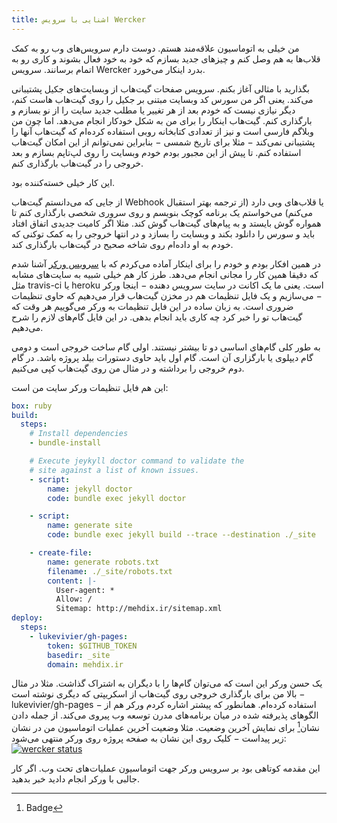 ```yaml
---
title: اشنایی با سرویس Wercker
---
```

من خیلی به اتوماسیون علاقه‌مند هستم. دوست دارم سرویس‌های وب رو به کمک قلاب‌ها به هم وصل کنم و چیزهای جدید بسازم که خود به خود فعال بشوند و کاری رو به اتمام برسانند. سرویس Wercker بدرد اینکار می‌خورد.

بگذارید با مثالی آغاز بکنم. سرویس صفحات گیت‌هاب از وبسایت‌های جکیل پشتیبانی می‌کند. یعنی اگر
من سورس کد وبسایت مبتنی بر جکیل را روی گیت‌هاب هاست کنم، دیگر نیازی نیست که خودم بعد از هر تغییر یا مطلب جدید سایت را از نو بسازم و بارگذاری کنم. گیت‌هاب اینکار را برای من به شکل خودکار انجام می‌دهد. اما چون من وبلاگم فارسی است و نیز از تعدادی کتابخانه روبی استفاده کرده‌ام که گیت‌هاب آنها را
پشتیبانی نمی‌کند − مثلا برای تاریخ شمسی − بنابراین نمی‌توانم از این امکان گیت‌هاب استفاده کنم.
تا پیش از این مجبور بودم خودم وبسایت را روی لپ‌تاپم بسازم و بعد خروجی را در گیت‌هاب بارگذاری کنم.

این کار خیلی خسته‌کننده‌ بود.

از جایی که می‌دانستم گیت‌هاب Webhook یا قلاب‌های وبی دارد (از ترجمه بهتر استقبال می‌کنم) می‌خواستم یک برنامه کوچک بنویسم و روی سروری شخصی بارگذاری کنم تا همواره گوش بایستد و به پیام‌های گیت‌هاب گوش کند.
مثلا اگر کامیت جدیدی اتفاق افتاد باید و سورس را دانلود بکند و وبسایت را بسازد و در انتها خروجی را به کمک توکنی که خودم به او داده‌ام روی شاخه صحیح در گیت‌هاب بارگذاری کند.

در همین افکار بودم و خودم را برای اینکار آماده می‌کردم که با ‬[سرویس ورکر](https://app.wercker.com/) آشنا شدم که دقیقا
همین کار را مجانی انجام می‌دهد. طرز کار هم خیلی شبیه به سایت‌های مشابه مثل travis-ci یا
heroku است.
یعنی ما یک اکانت در سایت سرویس دهنده − اینجا ورکر − می‌سازیم و یک فایل تنظیمات هم در مخزن گیت‌هاب
قرار می‌دهیم که حاوی تنظیمات ضروری است. به زبان ساده در این فایل تنظیمات به ورکر می‌گوییم هر وقت
که گیت‌هاب تو را خبر کرد چه کاری باید انجام بدهی. در این فایل گام‌های لازم را شرح می‌دهیم.

به طور کلی گام‌های اساسی دو تا بیشتر نیستند. اولی گام ساخت خروجی است و دومی گام دیپلوی یا بارگزاری آن است. گام اول باید حاوی دستورات بیلد پروژه باشد. در گام دوم خروجی را برداشته و در مثال من روی گیت‌هاب کپی می‌کنیم.

این هم فایل تنظیمات ورکر سایت من است:

~~~yaml
box: ruby
build:
  steps:
    # Install dependencies
    - bundle-install

    # Execute jeykyll doctor command to validate the
    # site against a list of known issues.
    - script:
        name: jekyll doctor
        code: bundle exec jekyll doctor

    - script:
        name: generate site
        code: bundle exec jekyll build --trace --destination ./_site

    - create-file:
        name: generate robots.txt
        filename: ./_site/robots.txt
        content: |-
          User-agent: *
          Allow: /
          Sitemap: http://mehdix.ir/sitemap.xml
deploy:
  steps:
    - lukevivier/gh-pages:
        token: $GITHUB_TOKEN
        basedir: _site
        domain: mehdix.ir
~~~

یک حسن ورکر این است که می‌توان گام‌ها را با دیگران به اشتراک گذاشت. مثلا در مثال بالا من برای
بارگذاری خروجی روی گیت‌هاب از اسکریپتی که دیگری نوشته است − lukevivier/gh-pages − استفاده
کرده‌ام. همانطور که پیشتر اشاره کردم ورکر هم از الگوهای پذیرفته شده در میان برنامه‌های مدرن توسعه وب پیروی می‌کند. از جمله دادن نشان[^1] برای نمایش آخرین وضعیت. مثلا وضعیت آخرین عملیات اتوماسیون من در نشان زیر پیداست − کلیک روی این نشان به صفحه پروژه روی ورکر منتهی می‌شود:
[![wercker status](https://app.wercker.com/status/7cdfaf1d4ea865468f4965954ed95247/s "wercker status")](https://app.wercker.com/project/bykey/7cdfaf1d4ea865468f4965954ed95247)

این مقدمه کوتاهی بود بر سرویس ورکر جهت اتوماسیون عملیات‌های تحت وب. اگر کار جالبی با ورکر انجام دادید خبر بدهید.

[^1]: Badge
